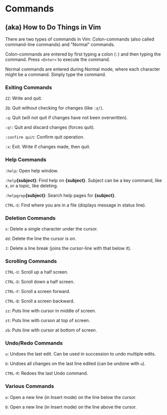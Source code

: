 # Commands
## (aka) How to Do Things in Vim

There are two types of commands in Vim: Colon-commands (also called
command-line commands) and "Normal" commands.

Colon-commands are entered by first typing a colon (`:`) and then typing the
command. Press `<Enter>` to execute the command.

Normal commands are entered during Normal mode, where each character might
be a command. Simply type the command.

### Exiting Commands

`ZZ`: Write and quit.

`ZQ`: Quit without checking for changes (like `:q!`).

`:q`: Quit (will not quit if changes have not been overwritten).

`:q!`: Quit and discard changes (forces quit).

`:confirm quit`: Confirm quit operation.

`:x`: Exit. Write if changes made, then quit.

### Help Commands

`:help`: Open help window.

`:help`**{subject}**: Find help on **{subject}**. Subject can be a key command,
like x, or a topic, like deleting.

`:helpgrep`**{subject}**: Search help pages for **{subject}**.

`CTRL-G`: Find where you are in a file (displays message in status line).

### Deletion Commands

`x`: Delete a single character under the cursor.

`dd`: Delete the line the cursor is on.

`J`: Delete a line break (joins the cursor-line with that below it).

### Scrolling Commands

`CTRL-U`: Scroll up a half screen.

`CTRL-D`: Scroll down a half screen.

`CTRL-F`: Scroll a screen forward.

`CTRL-B`: Scroll a screen backward.

`zz`: Puts line with cursor in middle of screen.

`zt`: Puts line with curson at top of screen.

`zb`: Puts line with cursor at bottom of screen.

### Undo/Redo Commands

`u`: Undoes the last edit. Can be used in succession to undo multiple edits.

`U`: Undoes all changes on the last line edited (can be undone with `u`).

`CTRL-R`: Redoes the last Undo command.

### Various Commands

`o`: Open a new line (in Insert mode) on the line below the cursor.

`O`: Open a new line (in Insert mode) on the line above the cursor.
